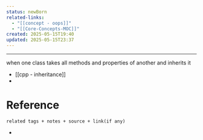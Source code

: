 ```yaml
---
status: newBorn
related-links:
  - "[[concept - oops]]"
  - "[[Core-Concepts-MOC]]"
created: 2025-05-15T19:40
updated: 2025-05-15T23:37
---
```

---

when one class takes all methods and properties of another and inherits it

- [[cpp - inheritance]]
- 


# Reference
`related tags + notes + source + link(if any)`
 

- 